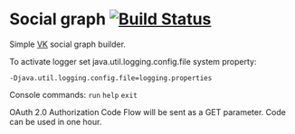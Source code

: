 # Social graph [![Build Status](https://travis-ci.org/olerom/vk_friends.svg?branch=master)](https://travis-ci.org/olerom/vk_friends)
Simple [VK](https://vk.com/) social graph builder.

To activate logger set java.util.logging.config.file system property:

`-Djava.util.logging.config.file=logging.properties`

Console commands: `run` `help` `exit`

OAuth 2.0 Authorization Code Flow will be sent as a GET parameter. Code can be used in one hour.